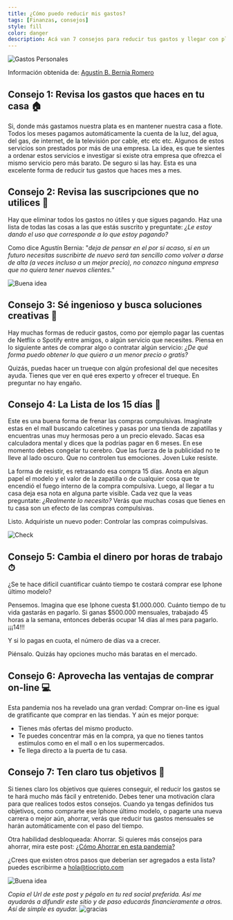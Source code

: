 ```yaml
---
title: ¿Cómo puedo reducir mis gastos?
tags: [Finanzas, consejos]
style: fill
color: danger
description: Acá van 7 consejos para reducir tus gastos y llegar con plata a fin de mes.
---
```



![Gastos Personales](https://imgur.com/AGNMbWt.png)

Información obtenida de: [Agustín B. Bernia Romero](https://www.linkedin.com/pulse/7-consejos-para-reducir-gastos-sin-dolor-agust%C3%ADn-b-bernia-romero/)

## Consejo 1: Revisa los gastos que haces en tu casa 🏠

Si, donde más gastamos nuestra plata es en mantener nuestra casa a flote. Todos los meses pagamos automáticamente la cuenta de la luz, del agua, del gas, de internet, de la televisión por cable, etc etc etc. Algunos de estos servicios son prestados por más de una empresa. La idea, es que te sientes a ordenar estos servicios e investigar si existe otra empresa que ofrezca el mismo servicio pero más barato. De seguro si las hay. Esta es una excelente forma de reducir tus gastos que haces mes a mes.


## Consejo 2: Revisa las suscripciones que no utilices 📄

Hay que eliminar todos los gastos no útiles y que sigues pagando. Haz una lista de todas las cosas a las que estás suscrito y preguntate: *¿Le estoy dando el uso que corresponde a lo que estoy pagando?*

Como dice Agustín Bernia: "*deja de pensar en el por si acaso, si en un futuro necesitas suscribirte de nuevo será tan sencillo como volver a darse de alta (a veces incluso a un mejor precio), no conozco ninguna empresa que no quiera tener nuevos clientes.*"

![Buena idea](https://media2.giphy.com/media/l0ErQJblvX9EWNQCA/giphy.gif)

## Consejo 3: Sé ingenioso y busca soluciones creativas 🧠

Hay muchas formas de reducir gastos, como por ejemplo pagar las cuentas de Netflix o Spotify entre amigos, o algún servicio que necesites. Piensa en lo siguiente antes de comprar algo o contratar algún servicio: *¿De qué forma puedo obtener lo que quiero a un menor precio o gratis?*

Quizás, puedas hacer un trueque con algún profesional del que necesites ayuda. Tienes que ver en qué eres experto y ofrecer el trueque. En preguntar no hay engaño.


## Consejo 4: La Lista de los 15 días 📆

Este es una buena forma de frenar las compras compulsivas. Imagínate estas en el mall buscando calcetines y pasas por una tienda de zapatillas y encuentras unas muy hermosas pero a un precio elevado. Sacas esa calculadora mental y dices que la podrías pagar en 6 meses. En ese momento debes congelar tu cerebro. Que las fuerza de la publicidad no te lleve al lado oscuro. Que no controlen tus emociones. Joven Luke resiste.

La forma de resistir, es retrasando esa compra 15 días. Anota en algun papel el modelo y el valor de la zapatilla o de cualquier cosa que te encendió el fuego interno de la compra compulsiva. Luego, al llegar a tu casa deja esa nota en alguna parte visible. Cada vez que la veas preguntate: *¿Realmente lo necesito?* Verás que muchas cosas que tienes en tu casa son un efecto de las compras compulsivas.

Listo. Adquiriste un nuevo poder: Controlar las compras coimpulsivas.

![Check](https://media1.giphy.com/media/KbvZsN07K9Hy9ZoyR7/giphy.gif)

## Consejo 5: Cambia el dinero por horas de trabajo ⏱

¿Se te hace difícil cuantificar cuánto tiempo te costará comprar ese Iphone último modelo?

Pensemos. Imagina que ese Iphone cuesta $1.000.000. Cuánto tiempo de tu vida gastarás en pagarlo. Si ganas $500.000 mensuales, trabajado 45 horas a la semana, entonces deberás ocupar 14 días al mes para pagarlo. ¡¡¡14!!!

Y si lo pagas en cuota, el número de días va a crecer.

Piénsalo. Quizás hay opciones mucho más baratas en el mercado.

## Consejo 6: Aprovecha las ventajas de comprar on-line 💻

Esta pandemia nos ha revelado una gran verdad: Comprar on-line es igual de gratificante que comprar en las tiendas. Y aún es mejor porque:

- Tienes más ofertas del mismo producto.
- Te puedes concentrar más en la compra, ya que no tienes tantos estímulos como en el mall o en los supermercados.
- Te llega directo a la puerta de tu casa.

## Consejo 7: Ten claro tus objetivos 📍

Si tienes claro los objetivos que quieres conseguir, el reducir los gastos se te hará mucho más fácil y entretenido. Debes tener una motivación clara para que realices todos estos consejos. Cuando ya tengas definidos tus objetivos, como comprarte ese Iphone último modelo, o pagarte una nueva carrera o mejor aún, ahorrar, verás que reducir tus gastos mensuales se harán automáticamente con el paso del tiempo.

Otra habilidad desbloqueada: Ahorrar. Si quieres más consejos para ahorrar, mira este post: [¿Cómo Ahorrar en esta pandemia?](https://www.tiocripto.com/blog/como-ahorrar-en-tiempos-de-pandemia)


¿Crees que existen otros pasos que deberían ser agregados a esta lista? puedes escribirme a hola@tiocripto.com

![Buena idea](https://thumbs.gfycat.com/KeenUnequaledDungbeetle-size_restricted.gif)


*Copia el Url de este post y pégalo en tu red social preferida. Así me ayudarás a difundir este sitio y de paso educarás financieramente a otros. Así de simple es ayudar.*
![gracias](https://media2.giphy.com/media/fxI1G5PNC5esyNlIUs/giphy.gif)
